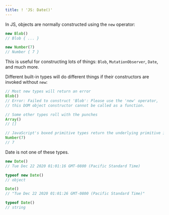 ```yaml
---
title: ! 'JS: Date()'
---
```


In JS, objects are normally constructed using the `new` operator:

```js
new Blob()
// Blob { ... }

new Number(7)
// Number { 7 }
```

This is useful for constructing lots of things: `Blob`, `MutationObserver`, `Date`, and much more.

Different built-in types will do different things if their constructors are invoked without `new`:

```js
// Most new types will return an error
Blob()
// Error: Failed to construct 'Blob': Please use the 'new' operator,
// this DOM object constructor cannot be called as a function.

// Some other types roll with the punches
Array()
// []

// JavaScript's boxed primitive types return the underlying primitive instead
Number(7)
// 7
```

Date is not one of these types.

```js
new Date()
// Tue Dec 22 2020 01:01:16 GMT-0800 (Pacific Standard Time)

typeof new Date()
// object

Date()
// "Tue Dec 22 2020 01:01:26 GMT-0800 (Pacific Standard Time)"

typeof Date()
// string
```